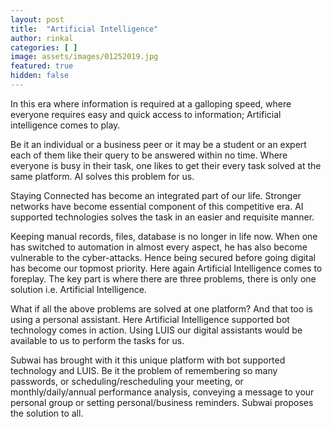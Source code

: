 ```yaml
---
layout: post
title:  "Artificial Intelligence"
author: rinkal
categories: [ ]
image: assets/images/01252019.jpg
featured: true
hidden: false
---
```


In this era where information is required at a galloping speed, where everyone requires easy and quick access to information; Artificial intelligence comes to play.

Be it an individual or a business peer or it may be a student or an expert each of them like their query to be answered within no time. Where everyone is busy in their task, one likes to get their every task solved at the same platform. AI solves this problem for us.

Staying Connected has become an integrated part of our life. Stronger networks have become essential component of this competitive era. AI supported technologies solves the task in an easier and requisite manner.

Keeping manual records, files, database is no longer in life now. When one has switched to automation in almost every aspect, he has also become vulnerable to the cyber-attacks. Hence being secured before going digital has become our topmost priority. Here again Artificial Intelligence comes to foreplay.
The key part is where there are three problems, there is only one solution i.e. Artificial Intelligence.

What if all the above problems are solved at one platform? And that too is using a personal assistant. Here Artificial Intelligence supported bot technology comes in action. Using LUIS our digital assistants would be available to us to perform the tasks for us.

Subwai has brought with it this unique platform with bot supported technology and LUIS. Be it the problem of remembering so many passwords, or scheduling/rescheduling your meeting, or monthly/daily/annual performance analysis, conveying a message to your personal group or setting personal/business reminders. Subwai proposes the solution to all.
